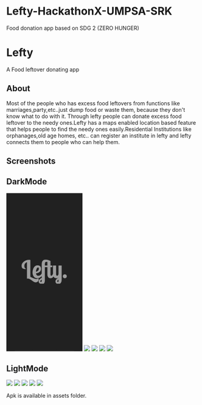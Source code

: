 # Lefty-HackathonX-UMPSA-SRK
Food donation app based on SDG 2 (ZERO HUNGER)


# Lefty

A Food leftover donating app

## About

Most of the people who has excess food leftovers from functions like marriages,party,etc..just dump food or waste them, because they don't know what to do with it. Through lefty people can donate
excess food leftover to the needy ones.Lefty has a maps enabled location based feature that helps people to find the needy ones easily.Residential Institutions like orphanages,old age homes,
etc.. can register an institute in lefty and lefty connects them to people who can help them.

## Screenshots

## DarkMode

<p float="left">
  <img src="Lefty-SRK/assets/Screenshots/1.jpg" width="200" />
  <img src="assets/Screenshots/9.jpg" width="200" />
  <img src="assets/Screenshots/10.jpg" width="200" />
  <img src="assets/Screenshots/11.jpg" width="200" />
  <img src="assets/Screenshots/12.jpg" width="200" />
</p>

## LightMode

<p float="left">
  <img src="assets/Screenshots/13.jpg" width="200" />
  <img src="assets/Screenshots/17.jpg" width="200" />
  <img src="assets/Screenshots/18.jpg" width="200" />
  <img src="assets/Screenshots/22.jpg" width="200" />
  <img src="assets/Screenshots/23.jpg" width="200" />
  
</p>

Apk is available in assets folder.
